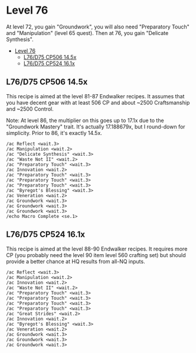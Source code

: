 # Level 76

At level 72, you gain "Groundwork", you will also need "Preparatory Touch" and "Manipulation" (level 65 quest). Then at 76, you gain "Delicate Synthesis".

- [Level 76](#level-76)
  - [L76/D75 CP506 14.5x](#l76d75-cp506-145x)
  - [L76/D75 CP524 16.1x](#l76d75-cp524-161x)

## L76/D75 CP506 14.5x

This recipe is aimed at the level 81-87 Endwalker recipes.  It assumes that you have decent gear with at least 506 CP and about ~2500 Craftsmanship and ~2500 Control. 

Note: At level 86, the multiplier on this goes up to 17.1x due to the "Groundwork Mastery" trait.  It's actually 17.188679x, but I round-down for simplicity.  Prior to 86, it's exactly 14.5x.

```
/ac Reflect <wait.3>
/ac Manipulation <wait.2>
/ac "Delicate Synthesis" <wait.3>
/ac "Waste Not II" <wait.2>
/ac "Preparatory Touch" <wait.3>
/ac Innovation <wait.2>
/ac "Preparatory Touch" <wait.3>
/ac "Preparatory Touch" <wait.3>
/ac "Preparatory Touch" <wait.3>
/ac "Byregot's Blessing" <wait.3>
/ac Veneration <wait.2>
/ac Groundwork <wait.3>
/ac Groundwork <wait.3>
/ac Groundwork <wait.3>
/echo Macro Complete <se.1>
```

## L76/D75 CP524 16.1x

This recipe is aimed at the level 88-90 Endwalker recipes. It requires more CP (you probably need the level 90 item level 560 crafting set) but should provide a better chance at HQ results from all-NQ inputs.

```
/ac Reflect <wait.3>
/ac Manipulation <wait.2>
/ac Innovation <wait.2>
/ac "Waste Not II" <wait.2>
/ac "Preparatory Touch" <wait.3>
/ac "Preparatory Touch" <wait.3>
/ac "Preparatory Touch" <wait.3>
/ac "Preparatory Touch" <wait.3>
/ac "Great Strides" <wait.2>
/ac Innovation <wait.2>
/ac "Byregot's Blessing" <wait.3>
/ac Veneration <wait.2>
/ac Groundwork <wait.3>
/ac Groundwork <wait.3>
/ac Groundwork <wait.3>
```